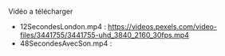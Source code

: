 Vidéo a télécharger
* 12SecondesLondon.mp4 : https://videos.pexels.com/video-files/3441755/3441755-uhd_3840_2160_30fps.mp4
* 48SecondesAvecSon.mp4 : 
